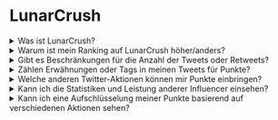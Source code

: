 # LunarCrush

<details>

<summary>Was ist LunarCrush?</summary>

LunarCrush ist eine Plattform, die maschinelles Lernen und Datenanalyse verwendet, um Einblicke in Kryptowährungsmärkte zu bieten. Sie analysiert die Aktivitäten in sozialen Medien und die Stimmung der Benutzer, um einen umfassenden Überblick über verschiedene Kryptowährungen zu bieten. Das Ziel der Plattform ist es, Investoren durch Echtzeitmetriken und Analysen bei informierten Entscheidungen zu unterstützen.

Wir verwenden LunarCrush als Datenanbieter in dieser Herausforderung.

Weitere Informationen zu LunarCrush finden Sie [hier](https://lunarcrush.com/faq).

</details>

<details>

<summary>Warum ist mein Ranking auf LunarCrush höher/anders?</summary>

Wir verwenden ein internes Bewertungssystem, um gerechtere Chancen für alle Teilnehmer zu gewährleisten.

</details>

<details>

<summary>Gibt es Beschränkungen für die Anzahl der Tweets oder Retweets?</summary>

Nein, vermeiden Sie einfach Spamming oder die Verwendung irrelevanter Tags.

</details>

<details>

<summary>Zählen Erwähnungen oder Tags in meinen Tweets für Punkte?</summary>

Ja, indirekt. Erwähnungen können zu einer größeren Reichweite führen, und eine größere Reichweite kann Ihr Einflussranking erhöhen, was Ihnen wiederum mehr Punkte einbringt. Tags sind entscheidend, damit Ihre Tweets erkannt werden. Stellen Sie sicher, dass Sie #XBorg, $XBG und #XBG verwenden.

</details>

<details>

<summary>Welche anderen Twitter-Aktionen können mir Punkte einbringen?</summary>

Likes, Kommentare, Retweets und das Steigern Ihrer Follower-Anzahl sind alles indirekte Faktoren, die Ihren Einflussrang verbessern können.

</details>

<details>

<summary>Kann ich die Statistiken und Leistung anderer Influencer einsehen?</summary>

Besuchen Sie unsere Rangliste. <mark style="color:red;">\[LINK ZUR RANGLISTE]</mark>\
Eine detailliertere Ansicht und Analyse finden Sie [hier](https://lunarcrush.com/cryptocurrency-influencers?symbol=XBG\&metric=influencers\_influential).

</details>

<details>

<summary>Kann ich eine Aufschlüsselung meiner Punkte basierend auf verschiedenen Aktionen sehen?</summary>

Sie erhalten Punkte basierend auf Ihrem täglichen Twitter-Engagement, gemessen von LunarCrush. Da LunarCrush ihre genaue Bewertungsmethodik nicht offenlegt, können wir keine weiteren spezifischen Informationen zu diesem Aspekt bereitstellen.

</details>